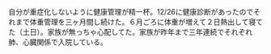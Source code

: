 自分が重症化しないように健康管理が精一杯。12/26に健康診断があったのでそれまで体重管理を三ヶ月間し続けた。６月ごろに体重が増えて２日熱出して寝てた（土日）。家族が無っちゃ心配してた。家族が昨年まで三年連続でそれぞれ肺、心臓関係で入院している。

